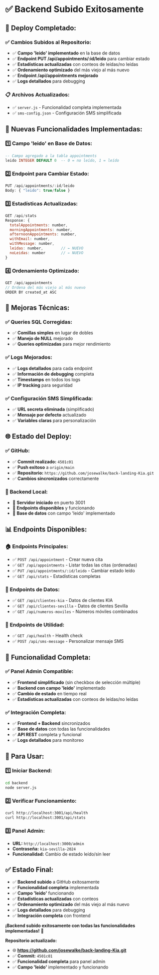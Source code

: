 # ✅ Backend Subido Exitosamente

## 🚀 **Deploy Completado:**

### ✅ **Cambios Subidos al Repositorio:**
- ✅ **Campo 'leido' implementado** en la base de datos
- ✅ **Endpoint PUT /api/appointments/:id/leido** para cambiar estado
- ✅ **Estadísticas actualizadas** con conteos de leídas/no leídas
- ✅ **Ordenamiento optimizado** del más viejo al más nuevo
- ✅ **Endpoint /api/appointments mejorado**
- ✅ **Logs detallados** para debugging

### 📋 **Archivos Actualizados:**
- ✅ `server.js` - Funcionalidad completa implementada
- ✅ `sms-config.json` - Configuración SMS simplificada

## 🔧 **Nuevas Funcionalidades Implementadas:**

### 1️⃣ **Campo 'leido' en Base de Datos:**
```sql
-- Campo agregado a la tabla appointments
leido INTEGER DEFAULT 0  -- 0 = no leído, 1 = leído
```

### 2️⃣ **Endpoint para Cambiar Estado:**
```javascript
PUT /api/appointments/:id/leido
Body: { "leido": true/false }
```

### 3️⃣ **Estadísticas Actualizadas:**
```javascript
GET /api/stats
Response: {
  totalAppointments: number,
  morningAppointments: number,
  afternoonAppointments: number,
  withEmail: number,
  withMessage: number,
  leidas: number,        // ← NUEVO
  noLeidas: number       // ← NUEVO
}
```

### 4️⃣ **Ordenamiento Optimizado:**
```javascript
GET /api/appointments
// Ordena del más viejo al más nuevo
ORDER BY created_at ASC
```

## 🎯 **Mejoras Técnicas:**

### ✅ **Queries SQL Corregidas:**
- ✅ **Comillas simples** en lugar de dobles
- ✅ **Manejo de NULL** mejorado
- ✅ **Queries optimizadas** para mejor rendimiento

### ✅ **Logs Mejorados:**
- ✅ **Logs detallados** para cada endpoint
- ✅ **Información de debugging** completa
- ✅ **Timestamps** en todos los logs
- ✅ **IP tracking** para seguridad

### ✅ **Configuración SMS Simplificada:**
- ✅ **URL secreta eliminada** (simplificado)
- ✅ **Mensaje por defecto** actualizado
- ✅ **Variables claras** para personalización

## 🌐 **Estado del Deploy:**

### ✅ **GitHub:**
- ✅ **Commit realizado:** `4501c01`
- ✅ **Push exitoso** a `origin/main`
- ✅ **Repositorio:** `https://github.com/josewalke/back-landing-Kia.git`
- ✅ **Cambios sincronizados** correctamente

### 🔄 **Backend Local:**
- 🔄 **Servidor iniciado** en puerto 3001
- 🔄 **Endpoints disponibles** y funcionando
- 🔄 **Base de datos** con campo 'leido' implementado

## 📊 **Endpoints Disponibles:**

### 🏠 **Endpoints Principales:**
- ✅ `POST /api/appointment` - Crear nueva cita
- ✅ `GET /api/appointments` - Listar todas las citas (ordenadas)
- ✅ `PUT /api/appointments/:id/leido` - Cambiar estado leído
- ✅ `GET /api/stats` - Estadísticas completas

### 📱 **Endpoints de Datos:**
- ✅ `GET /api/clientes-kia` - Datos de clientes KIA
- ✅ `GET /api/clientes-sevilla` - Datos de clientes Sevilla
- ✅ `GET /api/numeros-moviles` - Números móviles combinados

### 🔧 **Endpoints de Utilidad:**
- ✅ `GET /api/health` - Health check
- ✅ `POST /api/sms-message` - Personalizar mensaje SMS

## 🎉 **Funcionalidad Completa:**

### ✅ **Panel Admin Compatible:**
- ✅ **Frontend simplificado** (sin checkbox de selección múltiple)
- ✅ **Backend con campo 'leido'** implementado
- ✅ **Cambio de estado** en tiempo real
- ✅ **Estadísticas actualizadas** con conteos de leídas/no leídas

### ✅ **Integración Completa:**
- ✅ **Frontend + Backend** sincronizados
- ✅ **Base de datos** con todas las funcionalidades
- ✅ **API REST** completa y funcional
- ✅ **Logs detallados** para monitoreo

## 🚀 **Para Usar:**

### 1️⃣ **Iniciar Backend:**
```bash
cd backend
node server.js
```

### 2️⃣ **Verificar Funcionamiento:**
```bash
curl http://localhost:3001/api/health
curl http://localhost:3001/api/stats
```

### 3️⃣ **Panel Admin:**
- **URL:** `http://localhost:3000/admin`
- **Contraseña:** `kia-sevilla-2024`
- **Funcionalidad:** Cambio de estado leído/sin leer

## ✅ **Estado Final:**
- ✅ **Backend subido** a GitHub exitosamente
- ✅ **Funcionalidad completa** implementada
- ✅ **Campo 'leido'** funcionando
- ✅ **Estadísticas actualizadas** con conteos
- ✅ **Ordenamiento optimizado** del más viejo al más nuevo
- ✅ **Logs detallados** para debugging
- ✅ **Integración completa** con frontend

**¡Backend subido exitosamente con todas las funcionalidades implementadas!** 🎉

**Repositorio actualizado:**
- 🌐 **https://github.com/josewalke/back-landing-Kia.git**
- ✅ **Commit:** `4501c01`
- ✅ **Funcionalidad completa** para panel admin
- ✅ **Campo 'leido'** implementado y funcionando

